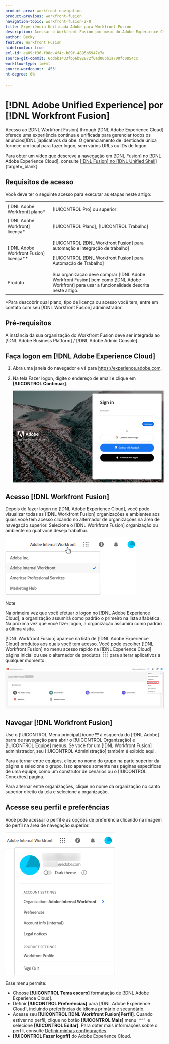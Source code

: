 ```yaml
---
product-area: workfront-navigation
product-previous: workfront-fusion
navigation-topic: workfront-fusion-2-0
title: Experiência Unificada Adobe para Workfront Fusion
description: Acessar o Workfront Fusion por meio do Adobe Experience Cloud oferece uma experiência contínua e unificada para gerenciar todos os seus aplicativos de Adobe.
author: Becky
feature: Workfront Fusion
hidefromtoc: true
exl-id: ea89cf36-f08d-4f4c-b89f-4895b5947e7a
source-git-commit: 6cd6b1433fb56b92872f0ad80bb1a700fc0854cc
workflow-type: tm+mt
source-wordcount: '453'
ht-degree: 0%

---
```


# [!DNL Adobe Unified Experience] por [!DNL Workfront Fusion]

Acesso ao [!DNL Workfront Fusion] through [!DNL Adobe Experience Cloud] oferece uma experiência contínua e unificada para gerenciar todos os anúncios[!DNL ]aplicativos da obe. O gerenciamento de identidade única fornece um local para fazer logon, sem vários URLs ou IDs de logon.

Para obter um vídeo que descreve a navegação em [!DNL Fusion] no [!DNL Adobe Experience Cloud], consulte [[!DNL Fusion] no [!DNL Unified Shell]](https://video.tv.adobe.com/v/3412392/){target=_blank}

## Requisitos de acesso

Você deve ter o seguinte acesso para executar as etapas neste artigo:

<table style="table-layout:auto"> 
 <col> 
 <col> 
 <tbody> 
  <tr> 
   <td role="rowheader">[!DNL Adobe Workfront] plano*</td> 
   <td> <p>[!UICONTROL Pro] ou superior</p> </td> 
  </tr> 
  <tr data-mc-conditions=""> 
   <td role="rowheader">[!DNL Adobe Workfront] licença*</td> 
   <td> <p>[!UICONTROL Plano], [!UICONTROL Trabalho]</p> </td> 
  </tr> 
  <tr> 
   <td role="rowheader">[!DNL Adobe Workfront Fusion] licença**</td> 
   <td> <p>[!UICONTROL [!DNL Workfront Fusion] para automação e integração de trabalho] </p> <p>[!UICONTROL [!DNL Workfront Fusion] para Automação de Trabalho] </p>  </td> 
  </tr> 
  <tr> 
   <td role="rowheader">Produto</td> 
   <td>Sua organização deve comprar [!DNL Adobe Workfront Fusion] bem como [!DNL Adobe Workfront] para usar a funcionalidade descrita neste artigo.</td> 
  </tr> 
 </tbody> 
</table>
*Para descobrir qual plano, tipo de licença ou acesso você tem, entre em contato com seu [!DNL Workfront Fusion] administrador.

## Pré-requisitos

A instância da sua organização do Workfront Fusion deve ser integrada ao [!DNL Adobe Business Platform] / [!DNL Adobe Admin Console].

## Faça logon em [!DNL Adobe Experience Cloud]

1. Abra uma janela do navegador e vá para <https://experience.adobe.com>.
1. Na tela Fazer logon, digite o endereço de email e clique em **[!UICONTROL Continuar]**.

   ![Fazer logon em [!DNL Adobe Experience Cloud]](assets/aec-login-page.png)

## Acesso [!DNL Workfront Fusion]

Depois de fazer logon no [!DNL Adobe Experience Cloud], você pode visualizar todas as [!DNL Workfront Fusion] organizações e ambientes aos quais você tem acesso clicando no alternador de organizações na área de navegação superior. Selecione o [!DNL Workfront Fusion] organização ou ambiente no qual você deseja trabalhar.

![Exibir [!DNL Workfront Fusion] organizações e ambientes](assets/aec-view-all-orgs.png)

>[!NOTE]
>
>Na primeira vez que você efetuar o logon no [!DNL Adobe Experience Cloud], a organização assumirá como padrão o primeiro na lista alfabética. Na próxima vez que você fizer logon, a organização assumirá como padrão a última visita.

[!DNL Workfront Fusion] aparece na lista de [!DNL Adobe Experience Cloud] produtos aos quais você tem acesso. Você pode escolher [!DNL Workfront Fusion] no menu acesso rápido na [!DNL Experience Cloud] página inicial ou use o alternador de produtos ![Seletor de produto](assets/main-menu-icon.png) para alterar aplicativos a qualquer momento.

![Selecionar [!DNL Workfront Fusion] para acessar o aplicativo](assets/aec-product-switcher.png)

## Navegar [!DNL Workfront Fusion]

Use o [!UICONTROL Menu principal] ícone ![](assets/main-menu-icon-left-nav.png) à esquerda do [!DNL Adobe] barra de navegação para abrir o [!UICONTROL Organização] e [!UICONTROL Equipe] menus. Se você for um [!DNL Workfront Fusion] administrador, seu [!UICONTROL Administração] também é exibido aqui.

Para alternar entre equipes, clique no nome do grupo na parte superior da página e selecione o grupo. Isso aparece somente nas páginas específicas de uma equipe, como um construtor de cenários ou o [!UICONTROL Conexões] página.

Para alternar entre organizações, clique no nome da organização no canto superior direito da tela e selecione a organização.

## Acesse seu perfil e preferências

Você pode acessar o perfil e as opções de preferência clicando na imagem do perfil na área de navegação superior.

![Menu Perfil](assets/aec-profile-picture-menu.png)

Esse menu permite:

* Choose **[!UICONTROL Tema escuro]** formatação de [!DNL Adobe Experience Cloud].
* Definir **[!UICONTROL Preferências]** para [!DNL Adobe Experience Cloud], incluindo preferências de idioma primário e secundário.
* Acesse seu **[!UICONTROL [!DNL Workfront Fusion]Perfil]**. Quando estiver no perfil, clique no botão **[!UICONTROL Mais]** menu ![](assets/more-icon.png) e selecione **[!UICONTROL Editar]**. Para obter mais informações sobre o perfil, consulte [Definir minhas configurações](/help/quicksilver/workfront-basics/manage-your-account-and-profile/configuring-your-user-profile/configure-my-settings.md).
* **[!UICONTROL Fazer logoff]** do Adobe Experience Cloud.
